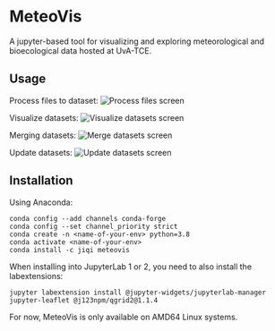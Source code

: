 # MeteoVis
A jupyter-based tool for visualizing and exploring meteorological and bioecological data hosted at UvA-TCE.

## Usage
Process files to dataset:
![Process files screen](readme_gifs/process_files.gif)

Visualize datasets:
![Visualize datasets screen](readme_gifs/visualize_datasets.gif)

Merging datasets:
![Merge datasets screen](readme_gifs/merge_datasets.gif)

Update datasets:
![Update datasets screen](readme_gifs/update_datasets.gif)

## Installation
Using Anaconda:

```shell
conda config --add channels conda-forge
conda config --set channel_priority strict
conda create -n <name-of-your-env> python=3.8
conda activate <name-of-your-env>
conda install -c jiqi meteovis
```
When installing into JupyterLab 1 or 2, you need to also install the labextensions:

```shell
jupyter labextension install @jupyter-widgets/jupyterlab-manager jupyter-leaflet @j123npm/qgrid2@1.1.4
```
For now, MeteoVis is only available on AMD64 Linux systems. 